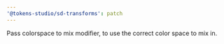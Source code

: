```yaml
---
'@tokens-studio/sd-transforms': patch
---
```


Pass colorspace to mix modifier, to use the correct color space to mix in.
